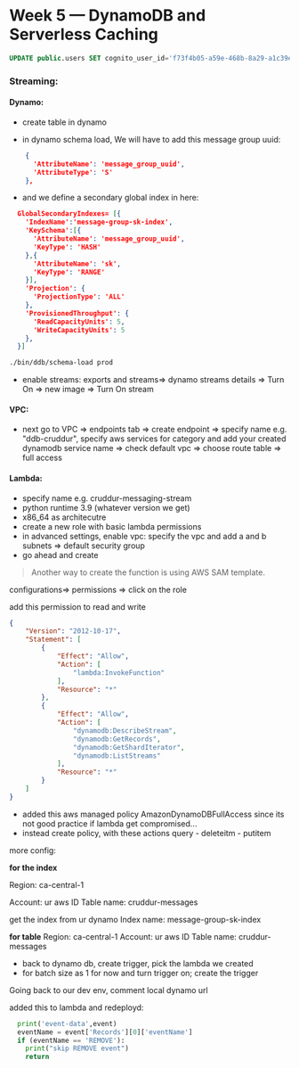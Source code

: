 # Week 5 — DynamoDB and Serverless Caching

```SQL
UPDATE public.users SET cognito_user_id='f73f4b05-a59e-468b-8a29-a1c39e7a2222' WHERE users.handle='bayko';
```



### Streaming:


#### Dynamo:
- create table in dynamo

- in dynamo schema load, We will have to add this message group uuid:

```JSON
    {
      'AttributeName': 'message_group_uuid',
      'AttributeType': 'S'
    },
```


- and we define a secondary global index in here:

```JSON
  GlobalSecondaryIndexes= [{
    'IndexName':'message-group-sk-index',
    'KeySchema':[{
      'AttributeName': 'message_group_uuid',
      'KeyType': 'HASH'
    },{
      'AttributeName': 'sk',
      'KeyType': 'RANGE'
    }],
    'Projection': {
      'ProjectionType': 'ALL'
    },
    'ProvisionedThroughput': {
      'ReadCapacityUnits': 5,
      'WriteCapacityUnits': 5
    },
  }]
```

```bash
./bin/ddb/schema-load prod
```

- enable streams: exports and streams=> dynamo streams details => Turn On => new image => Turn On stream


#### VPC:

- next go to VPC => endpoints tab => create endpoint => specify name e.g. "ddb-cruddur", specify aws services for category and add your created dynamodb service name => check default vpc  => choose route table => full access


#### Lambda:


- specify name e.g. cruddur-messaging-stream
- python runtime 3.9 (whatever version we get)
- x86_64 as architecutre
- create a new role with basic lambda permissions
- in advanced settings, enable vpc: specify the vpc and add a and b subnets => default security group 
- go ahead and create

> Another way to create the function is using AWS SAM template.


configurations=> permissions => click on the role


add this permission to read and write 

```JSON
{
    "Version": "2012-10-17",
    "Statement": [
        {
            "Effect": "Allow",
            "Action": [
                "lambda:InvokeFunction"
            ],
            "Resource": "*"
        },
        {
            "Effect": "Allow",
            "Action": [
                "dynamodb:DescribeStream",
                "dynamodb:GetRecords",
                "dynamodb:GetShardIterator",
                "dynamodb:ListStreams"
            ],
            "Resource": "*"
        }
    ]
}
```

- added this aws managed policy AmazonDynamoDBFullAccess since its not good practice if lambda get compromised...
- instead create policy, with these actions query - deleteitm - putitem

more config: 

**for the index**
 
Region: ca-central-1

Account:  ur aws ID 
Table name: cruddur-messages

get the index from ur dynamo 
Index name: message-group-sk-index

**for table**
Region: ca-central-1
Account: ur aws ID
Table name: cruddur-messages
 

- back to dynamo db, create trigger, pick the lambda we created
- for batch size as 1 for now and turn trigger on; create the trigger


Going back to our dev env, comment local dynamo url


added this to lambda and redeployd: 

```python
  print('event-data',event)
  eventName = event['Records'][0]['eventName']
  if (eventName == 'REMOVE'):
    print("skip REMOVE event")
    return
```